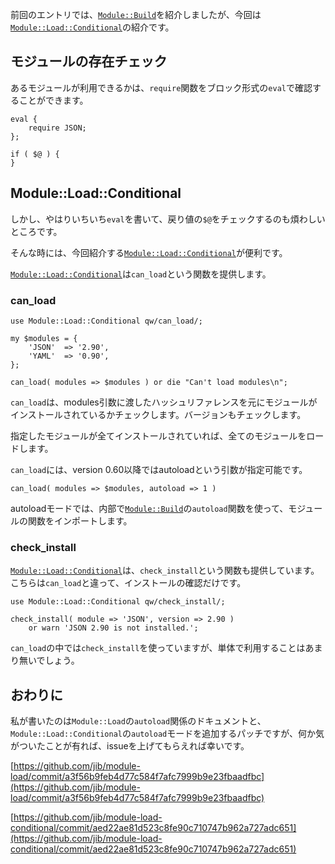 前回のエントリでは、[`Module::Build`](http://search.cpan.org/dist/Module-Load/)を紹介しましたが、今回は[`Module::Load::Conditional`](http://search.cpan.org/dist/Module-Load-Conditional/)の紹介です。

## モジュールの存在チェック

あるモジュールが利用できるかは、`require`関数をブロック形式の`eval`で確認することができます。

    eval {
        require JSON;
    };

    if ( $@ ) {
    }

## Module::Load::Conditional
しかし、やはりいちいち`eval`を書いて、戻り値の`$@`をチェックするのも煩わしいところです。

そんな時には、今回紹介する[`Module::Load::Conditional`](http://search.cpan.org/dist/Module-Load-Conditional/)が便利です。

[`Module::Load::Conditional`](http://search.cpan.org/dist/Module-Load-Conditional/)は`can_load`という関数を提供します。

### can_load

    use Module::Load::Conditional qw/can_load/;
    
    my $modules = {
        'JSON'  => '2.90',
        'YAML'  => '0.90',
    };
    
    can_load( modules => $modules ) or die "Can't load modules\n";

`can_load`は、modules引数に渡したハッシュリファレンスを元にモジュールがインストールされているかチェックします。バージョンもチェックします。

指定したモジュールが全てインストールされていれば、全てのモジュールをロードします。

`can_load`には、version 0.60以降ではautoloadという引数が指定可能です。

    can_load( modules => $modules, autoload => 1 )

autoloadモードでは、内部で[`Module::Build`](http://search.cpan.org/dist/Module-Load/)の`autoload`関数を使って、モジュールの関数をインポートします。

### check_install

[`Module::Load::Conditional`](http://search.cpan.org/dist/Module-Load-Conditional/)は、`check_install`という関数も提供しています。こちらは`can_load`と違って、インストールの確認だけです。

    use Module::Load::Conditional qw/check_install/;
    
    check_install( module => 'JSON', version => 2.90 )
        or warn 'JSON 2.90 is not installed.';

`can_load`の中では`check_install`を使っていますが、単体で利用することはあまり無いでしょう。

## おわりに

私が書いたのは`Module::Load`の`autoload`関係のドキュメントと、`Module::Load::Conditional`の`autoload`モードを追加するパッチですが、何か気がついたことが有れば、issueを上げてもらえれば幸いです。

[https://github.com/jib/module-load/commit/a3f56b9feb4d77c584f7afc7999b9e23fbaadfbc](https://github.com/jib/module-load/commit/a3f56b9feb4d77c584f7afc7999b9e23fbaadfbc)

[https://github.com/jib/module-load-conditional/commit/aed22ae81d523c8fe90c710747b962a727adc651](https://github.com/jib/module-load-conditional/commit/aed22ae81d523c8fe90c710747b962a727adc651)
